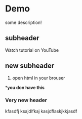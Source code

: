 # Demo

some description!


## subheader

Watch tutorial on YouTube

## new subheader
1. open html in your brouser



*************************you don have this************************
### Very new header
kfasdfj
ksajdlfkaj
kasjdflaskjkkjasdf

